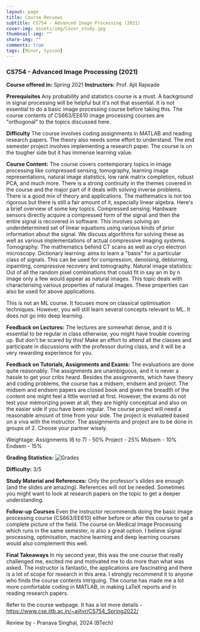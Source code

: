 ```yaml
---
layout: page
title: Course Reviews
subtitle: CS754 - Advanced Image Processing (2021)
cover-img: assets/img/Cover_study.jpg
thumbnail-img: ""
share-img: ""
comments: true
tags: [Minor, Syscon]
---
```


### CS754 - Advanced Image Processing (2021)

**Course offered in:**
Spring 2021
**Instructors:**
Prof. Ajit Rajwade

**Prerequisites**
Any probability and statistics course is a must. A background in signal processing will be helpful but it's not that essential. 
It is not essential to do a basic image processing course before taking this. The course contents of CS663/EE610 image processing courses are "orthogonal" to the topics discussed here.

**Difficulty**
The course involves coding assignments in MATLAB and reading research papers. The theory also needs some effort to understand. The end semester project involves implementing a research paper. The course is on the tougher side but it has immense learning value.

**Course Content:**
The course covers contemporary topics in image processing like compressed sensing, tomography, learning image representations, natural image statistics, low rank matrix completion, robust PCA, and much more. There is a strong continuity in the themes covered in the course and the major part of it deals with solving inverse problems. There is a good mix of theory and applications. The mathematics is not too rigorous but there is still a fair amount of it, especially linear algebra. Here's a brief overview of some key topics.
Compressed sensing: Hardware sensors directly acquire a compressed form of the signal and then the entire signal is recovered in software. This involves solving an underdetermined set of linear equations using various kinds of prior information about the signal. We discuss algorithms for solving these as well as various implementations of actual compressive imaging systems.
Tomography: The mathematics behind CT scans as well as cryo electron microscopy.
Dictionary learning: aims to learn a "basis" for a particular class of signals. This can be used for compression, denoising, deblurring, inpainting, compressive recovery and tomography.
Natural image statistics: Out of all the random pixel combinations that could fit in say an m by n image only a few would appear as natural images. This topic deals with characterising various properties of natural images. These properties can also be used for above applications.

This is not an ML course. It focuses more on classical optimisation techniques. However, you will still learn several concepts relevant to ML. It does not go into deep learning.



**Feedback on Lectures:**
The lectures are somewhat dense, and it is essential to be regular in class otherwise, you might have trouble covering up. But don't be scared by this! Make an effort to attend all the classes and participate in discussions with the professor during class, and it will be a very rewarding experience for you.

**Feedback on Tutorials, Assignments and Exams:**
The evaluations are done quite reasonably. The assignments are unambiguous, and it is never a hassle to get your cribs heard. Besides the assignments, which have theory and coding problems, the course has a midsem, endsem and project. The midsem and endsem papers are closed book and given the breadth of the content one might feel a little worried at first. However, the exams do not test your memorizing power at all, they are highly conceptual and also on the easier side if you have been regular. The course project will need a reasonable amount of time from your side. The project is evaluated based on a viva with the instructor. The assignments and project are to be done in groups of 2. Choose your partner wisely.

Weightage:
Assignments (6 to 7) - 50%
Project - 25%
Midsem - 10%
Endsem - 15%


**Grading Statistics:**
![Grades](sc602_2020_2.PNG)


**Difficulty:**
3/5

**Study Material and References:**
Only the professor's slides are enough (and the slides are amazing). References will not be needed. Sometimes you might want to look at research papers on the topic to get a deeper understanding.

**Follow-up Courses**
Even the instructor recommends doing the basic image processing course (CS663/EE610) either before or after this course to get a complete picture of the field. The course on Medical Image Processing which runs in the same semester, is also a great option. I believe signal processing, optimisation, machine learning and deep learning courses would also complement this well.


**Final Takeaways**
In my second year, this was the one course that really challenged me, excited me and motivated me to do more than what was asked. The instructor is fantastic, the applications are fascinating and there is a lot of scope for research in this area. I strongly recommend it to anyone who finds the course contents intriguing. The course has made me a lot more comfortable coding in MATLAB, in making LaTeX reports and in reading research papers.

Refer to the course webpage. It has a lot more details - https://www.cse.iitb.ac.in/~ajitvr/CS754_Spring2022/


Review by - Pranava Singhal, 2024 (BTech)